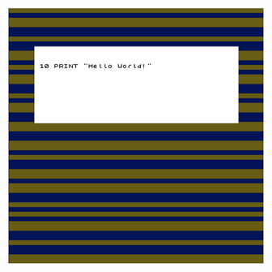 ![10 Print Hello World Logo](https://raw.githubusercontent.com/tenprinthelloworld/.github/main/resources/logo.png)